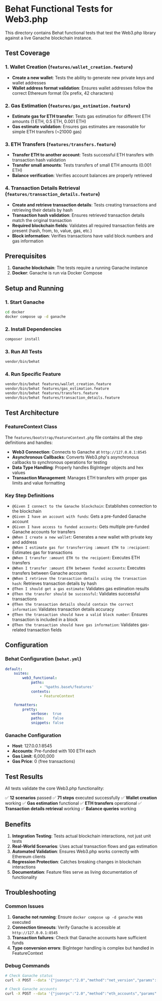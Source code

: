 # Behat Functional Tests for Web3.php

This directory contains Behat functional tests that test the Web3.php library against a live Ganache blockchain instance.

## Test Coverage

### 1. Wallet Creation (`features/wallet_creation.feature`)
- **Create a new wallet**: Tests the ability to generate new private keys and wallet addresses
- **Wallet address format validation**: Ensures wallet addresses follow the correct Ethereum format (0x prefix, 42 characters)

### 2. Gas Estimation (`features/gas_estimation.feature`)
- **Estimate gas for ETH transfer**: Tests gas estimation for different ETH amounts (1 ETH, 0.5 ETH, 0.001 ETH)
- **Gas estimate validation**: Ensures gas estimates are reasonable for simple ETH transfers (~21000 gas)

### 3. ETH Transfers (`features/transfers.feature`)
- **Transfer ETH to another account**: Tests successful ETH transfers with transaction hash validation
- **Transfer small amounts**: Tests transfers of small ETH amounts (0.001 ETH)
- **Balance verification**: Verifies account balances are properly retrieved

### 4. Transaction Details Retrieval (`features/transaction_details.feature`)
- **Create and retrieve transaction details**: Tests creating transactions and retrieving their details by hash
- **Transaction hash validation**: Ensures retrieved transaction details match the original transaction
- **Required blockchain fields**: Validates all required transaction fields are present (hash, from, to, value, gas, etc.)
- **Block information**: Verifies transactions have valid block numbers and gas information

## Prerequisites

1. **Ganache blockchain**: The tests require a running Ganache instance
2. **Docker**: Ganache is run via Docker Compose

## Setup and Running

### 1. Start Ganache
```bash
cd docker
docker compose up -d ganache
```

### 2. Install Dependencies
```bash
composer install
```

### 3. Run All Tests
```bash
vendor/bin/behat
```

### 4. Run Specific Feature
```bash
vendor/bin/behat features/wallet_creation.feature
vendor/bin/behat features/gas_estimation.feature
vendor/bin/behat features/transfers.feature
vendor/bin/behat features/transaction_details.feature
```

## Test Architecture

### FeatureContext Class
The `features/bootstrap/FeatureContext.php` file contains all the step definitions and handles:

- **Web3 Connection**: Connects to Ganache at `http://127.0.0.1:8545`
- **Asynchronous Callbacks**: Converts Web3.php's asynchronous callbacks to synchronous operations for testing
- **Data Type Handling**: Properly handles BigInteger objects and hex values
- **Transaction Management**: Manages ETH transfers with proper gas limits and value formatting

### Key Step Definitions
- `@Given I connect to the Ganache blockchain`: Establishes connection to the blockchain
- `@Given I have an account with funds`: Gets a pre-funded Ganache account
- `@Given I have access to funded accounts`: Gets multiple pre-funded Ganache accounts for transfers
- `@When I create a new wallet`: Generates a new wallet with private key and address
- `@When I estimate gas for transferring :amount ETH to :recipient`: Estimates gas for transactions
- `@When I transfer :amount ETH to the recipient`: Executes ETH transfers
- `@When I transfer :amount ETH between funded accounts`: Executes transfers between Ganache accounts
- `@When I retrieve the transaction details using the transaction hash`: Retrieves transaction details by hash
- `@Then I should get a gas estimate`: Validates gas estimation results
- `@Then the transfer should be successful`: Validates successful transactions
- `@Then the transaction details should contain the correct information`: Validates transaction details accuracy
- `@Then the transaction should have a valid block number`: Ensures transaction is included in a block
- `@Then the transaction should have gas information`: Validates gas-related transaction fields

## Configuration

### Behat Configuration (`behat.yml`)
```yaml
default:
    suites:
        web3_functional:
            paths:
                - '%paths.base%/features'
            contexts:
                - FeatureContext

    formatters:
        pretty:
            verbose:  true
            paths:    false
            snippets: false
```

### Ganache Configuration
- **Host**: 127.0.0.1:8545
- **Accounts**: Pre-funded with 100 ETH each
- **Gas Limit**: 6,000,000
- **Gas Price**: 0 (free transactions)

## Test Results

All tests validate the core Web3.php functionality:

✅ **12 scenarios** passed
✅ **71 steps** executed successfully
✅ **Wallet creation** working
✅ **Gas estimation** functional
✅ **ETH transfers** operational
✅ **Transaction details retrieval** working
✅ **Balance queries** working

## Benefits

1. **Integration Testing**: Tests actual blockchain interactions, not just unit tests
2. **Real-World Scenarios**: Uses actual transaction flows and gas estimation
3. **Automated Validation**: Ensures Web3.php works correctly with Ethereum clients
4. **Regression Protection**: Catches breaking changes in blockchain interactions
5. **Documentation**: Feature files serve as living documentation of functionality

## Troubleshooting

### Common Issues

1. **Ganache not running**: Ensure `docker compose up -d ganache` was executed
2. **Connection timeouts**: Verify Ganache is accessible at `http://127.0.0.1:8545`
3. **Transaction failures**: Check that Ganache accounts have sufficient funds
4. **Type conversion errors**: BigInteger handling is complex but handled in FeatureContext

### Debug Commands
```bash
# Check Ganache status
curl -X POST --data '{"jsonrpc":"2.0","method":"net_version","params":[],"id":1}' -H "Content-Type: application/json" http://127.0.0.1:8545

# Check Ganache accounts
curl -X POST --data '{"jsonrpc":"2.0","method":"eth_accounts","params":[],"id":1}' -H "Content-Type: application/json" http://127.0.0.1:8545
```
